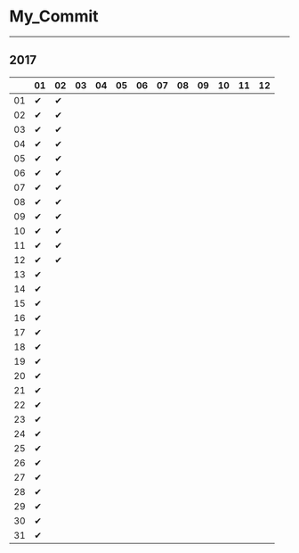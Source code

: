 # My_Commit

---

## 2017

|  |01|02|03|04|05|06|07|08|09|10|11|12|
|----|----|----|----|----|----|----|----|----|----|----|----|----|
|01|✔ |✔ |  |  |  |  |  |  |  |  |  |  |
|02|✔ |✔ |  |  |  |  |  |  |  |  |  |  |
|03|✔ |✔ |  |  |  |  |  |  |  |  |  |  |
|04|✔ |✔ |  |  |  |  |  |  |  |  |  |  |
|05|✔ |✔ |  |  |  |  |  |  |  |  |  |  |
|06|✔ |✔ |  |  |  |  |  |  |  |  |  |  |
|07|✔ |✔ |  |  |  |  |  |  |  |  |  |  |
|08|✔ |✔ |  |  |  |  |  |  |  |  |  |  |
|09|✔ |✔ |  |  |  |  |  |  |  |  |  |  |
|10|✔ |✔ |  |  |  |  |  |  |  |  |  |  |
|11|✔ |✔ |  |  |  |  |  |  |  |  |  |  |
|12|✔ |✔ |  |  |  |  |  |  |  |  |  |  |
|13|✔ |  |  |  |  |  |  |  |  |  |  |  |
|14|✔ |  |  |  |  |  |  |  |  |  |  |  |
|15|✔ |  |  |  |  |  |  |  |  |  |  |  |
|16|✔ |  |  |  |  |  |  |  |  |  |  |  |
|17|✔ |  |  |  |  |  |  |  |  |  |  |  |
|18|✔ |  |  |  |  |  |  |  |  |  |  |  |
|19|✔ |  |  |  |  |  |  |  |  |  |  |  |
|20|✔ |  |  |  |  |  |  |  |  |  |  |  |
|21|✔ |  |  |  |  |  |  |  |  |  |  |  |
|22|✔ |  |  |  |  |  |  |  |  |  |  |  |
|23|✔ |  |  |  |  |  |  |  |  |  |  |  |
|24|✔ |  |  |  |  |  |  |  |  |  |  |  |
|25|✔ |  |  |  |  |  |  |  |  |  |  |  |
|26|✔ |  |  |  |  |  |  |  |  |  |  |  |
|27|✔ |  |  |  |  |  |  |  |  |  |  |  |
|28|✔ |  |  |  |  |  |  |  |  |  |  |  |
|29|✔ |  |  |  |  |  |  |  |  |  |  |  |
|30|✔ |  |  |  |  |  |  |  |  |  |  |  |
|31|✔ |  |  |  |  |  |  |  |  |  |  |  |
